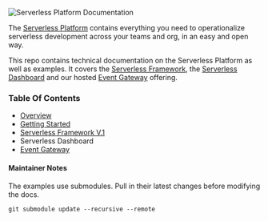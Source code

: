 ![Serverless Platform Documentation](https://s3.amazonaws.com/assets.github.serverless/readme-serverless-platform-documentation-2.jpg)

The [Serverless Platform](https://dashboard.serverless.com/) contains everything you need to operationalize serverless development across your teams and org, in an easy and open way.

This repo contains technical documentation on the Serverless Platform as well as examples.  It covers the [Serverless Framework](https://github.com/serverless/serverless), the [Serverless Dashboard](https://dashboard.serverless.com/) and our hosted [Event Gateway](http://serverless.com/event-gateway) offering.

### Table Of Contents

* [Overview](./docs/overview.md)
* [Getting Started](./docs/getting-started.md)
* [Serverless Framework V.1](https://www.github.com/serverless/serverless)
* Serverless Dashboard
* [Event Gateway](https://www.github.com/serverless/event-gateway)

#### Maintainer Notes

The examples use submodules.  Pull in their latest changes before modifying the docs.

```
git submodule update --recursive --remote
```
